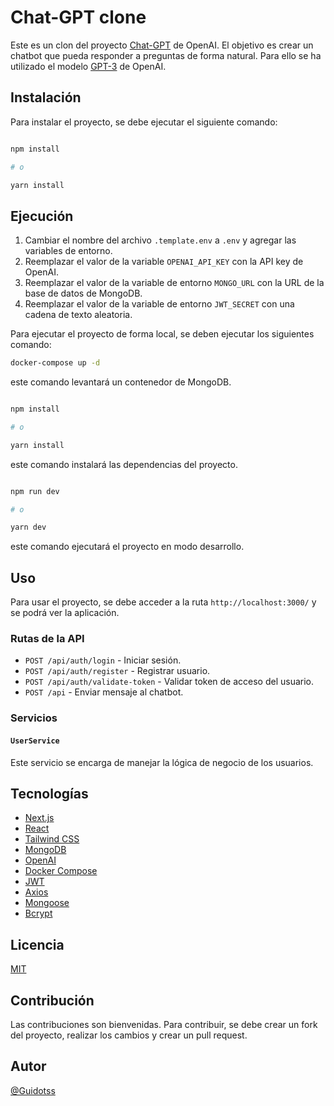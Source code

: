
# Chat-GPT clone 

Este es un clon del proyecto [Chat-GPT](https://chat.openai.com/chat) de OpenAI. El objetivo es crear un chatbot que pueda responder a preguntas de forma natural. Para ello se ha utilizado el modelo [GPT-3](https://openai.com/blog/gpt-3-apps/) de OpenAI.

## Instalación

Para instalar el proyecto, se debe ejecutar el siguiente comando:

```bash

npm install

# o 

yarn install


```

## Ejecución

1. Cambiar el nombre del archivo `.template.env` a `.env` y agregar las variables de entorno.
2. Reemplazar el valor de la variable `OPENAI_API_KEY` con la API key de OpenAI.
3. Reemplazar el valor de la variable de entorno `MONGO_URL` con la URL de la base de datos de MongoDB.
4. Reemplazar el valor de la variable de entorno `JWT_SECRET` con una cadena de texto aleatoria.

Para ejecutar el proyecto de forma local, se deben ejecutar los  siguientes comando:

```bash
docker-compose up -d
```

este comando levantará un contenedor de MongoDB.

```bash

npm install

# o 

yarn install

```

este comando instalará las dependencias del proyecto.

```bash

npm run dev

# o

yarn dev

```

este comando ejecutará el proyecto en modo desarrollo.


## Uso

Para usar el proyecto, se debe acceder a la ruta `http://localhost:3000/` y se podrá ver la aplicación.

### Rutas de la API

- `POST /api/auth/login` - Iniciar sesión.
- `POST /api/auth/register` - Registrar usuario.
- `POST /api/auth/validate-token` - Validar token de acceso del usuario.
- `POST /api` - Enviar mensaje al chatbot.

### Servicios

#### `UserService`

Este servicio se encarga de manejar la lógica de negocio de los usuarios.


## Tecnologías

- [Next.js](https://nextjs.org/)
- [React](https://reactjs.org/)
- [Tailwind CSS](https://tailwindcss.com/)
- [MongoDB](https://www.mongodb.com/)
- [OpenAI](https://openai.com/)
- [Docker Compose](https://docs.docker.com/compose/)
- [JWT](https://jwt.io/)
- [Axios](https://axios-http.com/)
- [Mongoose](https://mongoosejs.com/)
- [Bcrypt](https://www.npmjs.com/package/bcrypt)
## Licencia

[MIT](https://choosealicense.com/licenses/mit/)

## Contribución

Las contribuciones son bienvenidas. Para contribuir, se debe crear un fork del proyecto, realizar los cambios y crear un pull request.

## Autor

[@Guidotss](https://github.com/Guidotss)





